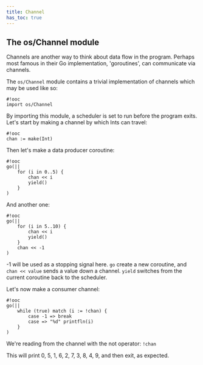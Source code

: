 ```yaml
---
title: Channel
has_toc: true
---
```


## The os/Channel module

Channels are another way to think about data flow in the program.
Perhaps most famous in their Go implementation, 'goroutines', can
communicate via channels.

The `os/Channel` module contains a trivial implementation of channels
which may be used like so:

    #!ooc
    import os/Channel

By importing this module, a scheduler is set to run before the program
exits. Let's start by making a channel by which Ints can travel:

    #!ooc
    chan := make(Int)

Then let's make a data producer coroutine:

    #!ooc
    go(||
        for (i in 0..5) {
            chan << i
            yield()
        }
    )

And another one:

    #!ooc
    go(||
        for (i in 5..10) {
            chan << i
            yield()
        }
        chan << -1
    )

-1 will be used as a stopping signal here. `go` create a new
coroutine, and `chan << value` sends a value down a channel.
`yield` switches from the current coroutine back to the scheduler.

Let's now make a consumer channel:

    #!ooc
    go(||
        while (true) match (i := !chan) {
            case -1 => break
            case => "%d" printfln(i)
        }
    )

We're reading from the channel with the not operator: `!chan`

This will print 0, 5, 1, 6, 2, 7, 3, 8, 4, 9, and then exit, as
expected.

